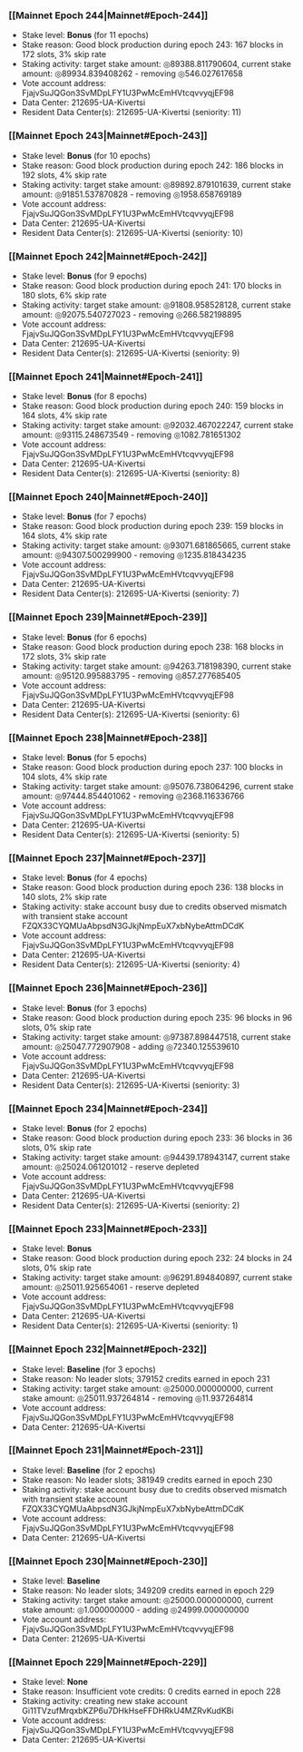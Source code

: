 ### [[Mainnet Epoch 244|Mainnet#Epoch-244]]
* Stake level: **Bonus** (for 11 epochs)
* Stake reason: Good block production during epoch 243: 167 blocks in 172 slots, 3% skip rate
* Staking activity: target stake amount: ◎89388.811790604, current stake amount: ◎89934.839408262 - removing ◎546.027617658
* Vote account address: FjajvSuJQGon3SvMDpLFY1U3PwMcEmHVtcqvvyqjEF98
* Data Center: 212695-UA-Kivertsi
* Resident Data Center(s): 212695-UA-Kivertsi (seniority: 11)
### [[Mainnet Epoch 243|Mainnet#Epoch-243]]
* Stake level: **Bonus** (for 10 epochs)
* Stake reason: Good block production during epoch 242: 186 blocks in 192 slots, 4% skip rate
* Staking activity: target stake amount: ◎89892.879101639, current stake amount: ◎91851.537870828 - removing ◎1958.658769189
* Vote account address: FjajvSuJQGon3SvMDpLFY1U3PwMcEmHVtcqvvyqjEF98
* Data Center: 212695-UA-Kivertsi
* Resident Data Center(s): 212695-UA-Kivertsi (seniority: 10)
### [[Mainnet Epoch 242|Mainnet#Epoch-242]]
* Stake level: **Bonus** (for 9 epochs)
* Stake reason: Good block production during epoch 241: 170 blocks in 180 slots, 6% skip rate
* Staking activity: target stake amount: ◎91808.958528128, current stake amount: ◎92075.540727023 - removing ◎266.582198895
* Vote account address: FjajvSuJQGon3SvMDpLFY1U3PwMcEmHVtcqvvyqjEF98
* Data Center: 212695-UA-Kivertsi
* Resident Data Center(s): 212695-UA-Kivertsi (seniority: 9)
### [[Mainnet Epoch 241|Mainnet#Epoch-241]]
* Stake level: **Bonus** (for 8 epochs)
* Stake reason: Good block production during epoch 240: 159 blocks in 164 slots, 4% skip rate
* Staking activity: target stake amount: ◎92032.467022247, current stake amount: ◎93115.248673549 - removing ◎1082.781651302
* Vote account address: FjajvSuJQGon3SvMDpLFY1U3PwMcEmHVtcqvvyqjEF98
* Data Center: 212695-UA-Kivertsi
* Resident Data Center(s): 212695-UA-Kivertsi (seniority: 8)
### [[Mainnet Epoch 240|Mainnet#Epoch-240]]
* Stake level: **Bonus** (for 7 epochs)
* Stake reason: Good block production during epoch 239: 159 blocks in 164 slots, 4% skip rate
* Staking activity: target stake amount: ◎93071.681865665, current stake amount: ◎94307.500299900 - removing ◎1235.818434235
* Vote account address: FjajvSuJQGon3SvMDpLFY1U3PwMcEmHVtcqvvyqjEF98
* Data Center: 212695-UA-Kivertsi
* Resident Data Center(s): 212695-UA-Kivertsi (seniority: 7)
### [[Mainnet Epoch 239|Mainnet#Epoch-239]]
* Stake level: **Bonus** (for 6 epochs)
* Stake reason: Good block production during epoch 238: 168 blocks in 172 slots, 3% skip rate
* Staking activity: target stake amount: ◎94263.718198390, current stake amount: ◎95120.995883795 - removing ◎857.277685405
* Vote account address: FjajvSuJQGon3SvMDpLFY1U3PwMcEmHVtcqvvyqjEF98
* Data Center: 212695-UA-Kivertsi
* Resident Data Center(s): 212695-UA-Kivertsi (seniority: 6)
### [[Mainnet Epoch 238|Mainnet#Epoch-238]]
* Stake level: **Bonus** (for 5 epochs)
* Stake reason: Good block production during epoch 237: 100 blocks in 104 slots, 4% skip rate
* Staking activity: target stake amount: ◎95076.738064296, current stake amount: ◎97444.854401062 - removing ◎2368.116336766
* Vote account address: FjajvSuJQGon3SvMDpLFY1U3PwMcEmHVtcqvvyqjEF98
* Data Center: 212695-UA-Kivertsi
* Resident Data Center(s): 212695-UA-Kivertsi (seniority: 5)
### [[Mainnet Epoch 237|Mainnet#Epoch-237]]
* Stake level: **Bonus** (for 4 epochs)
* Stake reason: Good block production during epoch 236: 138 blocks in 140 slots, 2% skip rate
* Staking activity: stake account busy due to credits observed mismatch with transient stake account FZQX33CYQMUaAbpsdN3GJkjNmpEuX7xbNybeAttmDCdK
* Vote account address: FjajvSuJQGon3SvMDpLFY1U3PwMcEmHVtcqvvyqjEF98
* Data Center: 212695-UA-Kivertsi
* Resident Data Center(s): 212695-UA-Kivertsi (seniority: 4)
### [[Mainnet Epoch 236|Mainnet#Epoch-236]]
* Stake level: **Bonus** (for 3 epochs)
* Stake reason: Good block production during epoch 235: 96 blocks in 96 slots, 0% skip rate
* Staking activity: target stake amount: ◎97387.898447518, current stake amount: ◎25047.772907908 - adding ◎72340.125539610
* Vote account address: FjajvSuJQGon3SvMDpLFY1U3PwMcEmHVtcqvvyqjEF98
* Data Center: 212695-UA-Kivertsi
* Resident Data Center(s): 212695-UA-Kivertsi (seniority: 3)
### [[Mainnet Epoch 234|Mainnet#Epoch-234]]
* Stake level: **Bonus** (for 2 epochs)
* Stake reason: Good block production during epoch 233: 36 blocks in 36 slots, 0% skip rate
* Staking activity: target stake amount: ◎94439.178943147, current stake amount: ◎25024.061201012 - reserve depleted
* Vote account address: FjajvSuJQGon3SvMDpLFY1U3PwMcEmHVtcqvvyqjEF98
* Data Center: 212695-UA-Kivertsi
* Resident Data Center(s): 212695-UA-Kivertsi (seniority: 2)
### [[Mainnet Epoch 233|Mainnet#Epoch-233]]
* Stake level: **Bonus**
* Stake reason: Good block production during epoch 232: 24 blocks in 24 slots, 0% skip rate
* Staking activity: target stake amount: ◎96291.894840897, current stake amount: ◎25011.925654061 - reserve depleted
* Vote account address: FjajvSuJQGon3SvMDpLFY1U3PwMcEmHVtcqvvyqjEF98
* Data Center: 212695-UA-Kivertsi
* Resident Data Center(s): 212695-UA-Kivertsi (seniority: 1)
### [[Mainnet Epoch 232|Mainnet#Epoch-232]]
* Stake level: **Baseline** (for 3 epochs)
* Stake reason: No leader slots; 379152 credits earned in epoch 231
* Staking activity: target stake amount: ◎25000.000000000, current stake amount: ◎25011.937264814 - removing ◎11.937264814
* Vote account address: FjajvSuJQGon3SvMDpLFY1U3PwMcEmHVtcqvvyqjEF98
* Data Center: 212695-UA-Kivertsi
### [[Mainnet Epoch 231|Mainnet#Epoch-231]]
* Stake level: **Baseline** (for 2 epochs)
* Stake reason: No leader slots; 381949 credits earned in epoch 230
* Staking activity: stake account busy due to credits observed mismatch with transient stake account FZQX33CYQMUaAbpsdN3GJkjNmpEuX7xbNybeAttmDCdK
* Vote account address: FjajvSuJQGon3SvMDpLFY1U3PwMcEmHVtcqvvyqjEF98
* Data Center: 212695-UA-Kivertsi
### [[Mainnet Epoch 230|Mainnet#Epoch-230]]
* Stake level: **Baseline**
* Stake reason: No leader slots; 349209 credits earned in epoch 229
* Staking activity: target stake amount: ◎25000.000000000, current stake amount: ◎1.000000000 - adding ◎24999.000000000
* Vote account address: FjajvSuJQGon3SvMDpLFY1U3PwMcEmHVtcqvvyqjEF98
* Data Center: 212695-UA-Kivertsi
### [[Mainnet Epoch 229|Mainnet#Epoch-229]]
* Stake level: **None**
* Stake reason: Insufficient vote credits: 0 credits earned in epoch 228
* Staking activity: creating new stake account Gi11TVzufMrqxbKZP6u7DHkHseFFDHRkU4MZRvKudKBi
* Vote account address: FjajvSuJQGon3SvMDpLFY1U3PwMcEmHVtcqvvyqjEF98
* Data Center: 212695-UA-Kivertsi
